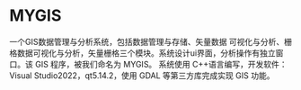 # MYGIS
一个GIS数据管理与分析系统，包括数据管理与存储、矢量数据 可视化与分析、栅格数据可视化与分析，矢量栅格三个模块。系统设计ui界面，分析操作有独立窗口。该 GIS 程序，被我们命名为 MYGIS。 系统使用 C++语言编写，开发软件：Visual Studio2022，qt5.14.2，使用 GDAL 等第三方库完成实现 GIS 功能。

